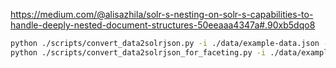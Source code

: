 https://medium.com/@alisazhila/solr-s-nesting-on-solr-s-capabilities-to-handle-deeply-nested-document-structures-50eeaaa4347a#.90xb5dqo8

```bash
python ./scripts/convert_data2solrjson.py -i ./data/example-data.json -o ./data/example-data-solr.json
python ./scripts/convert_data2solrjson_for_faceting.py -i ./data/example-data.json -o ./data/example-data-solr-for-faceting.json
```
